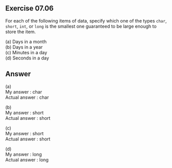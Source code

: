 ## Exercise 07.06
For each of the following items of data, specify which one of the types ```char```, ```short```, ```int```, or ```long``` is the smallest one guaranteed to be large enough to store the item.   

(a) Days in a month   
(b) Days in a year   
(c) Minutes in a day   
(d) Seconds in a day   

## Answer
(a)   
My answer : char   
Actual answer : char   

(b)   
My answer : short   
Actual answer : short   

(c)   
My answer : short   
Actual answer : short   

(d)   
My answer : long   
Actual answer : long   
